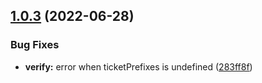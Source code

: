 ## [1.0.3](https://github.com/iamludal/semantic-release-jira-notes/compare/1.0.2...1.0.3) (2022-06-28)


### Bug Fixes

* **verify:** error when ticketPrefixes is undefined ([283ff8f](https://github.com/iamludal/semantic-release-jira-notes/commit/283ff8f96fb7778a701871381b49d9eda0420b5b))
